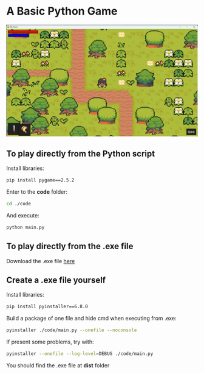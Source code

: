 # A Basic Python Game
<!-- Sección portada del repositorio -->
<a href="#">
    <img src="./image.jpg" />
</a>

## To play directly from the Python script

Install libraries: 

```bash
pip install pygame==2.5.2
```

Enter to the **code** folder:

```bash
cd ./code
```

And execute:

```bash
python main.py
```

## To play directly from the .exe file

Download the .exe file [here](https://github.com/metantonio/game_python/raw/master/dist/main.exe)

## Create a .exe file yourself

Install libraries: 

```bash
pip install pyinstaller==6.8.0
```

Build a package of one file and hide cmd when executing from .exe:

```bash
pyinstaller ./code/main.py --onefile --noconsole
```

If present some problems, try with:

```bash
pyinstaller --onefile --log-level=DEBUG ./code/main.py
```

You should find the .exe file at **dist** folder